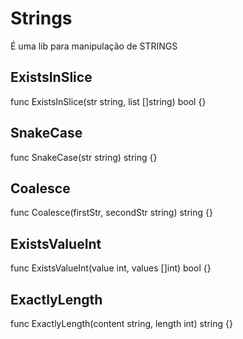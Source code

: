 # Strings #
É uma lib para manipulação de STRINGS

## ExistsInSlice ##
func ExistsInSlice(str string, list []string) bool {}

## SnakeCase ##
func SnakeCase(str string) string {}

## Coalesce ##
func Coalesce(firstStr, secondStr string) string {}

## ExistsValueInt ##
func ExistsValueInt(value int, values []int) bool {}

## ExactlyLength ##
func ExactlyLength(content string, length int) string {}